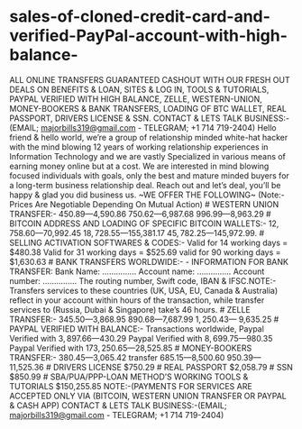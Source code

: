 # sales-of-cloned-credit-card-and-verified-PayPal-account-with-high-balance-
ALL ONLINE TRANSFERS GUARANTEED   CASHOUT WITH OUR FRESH OUT DEALS ON BENEFITS &amp; LOAN, SITES &amp; LOG IN, TOOLS &amp; TUTORIALS, PAYPAL VERIFIED WITH HIGH BALANCE, ZELLE, WESTERN-UNION, MONEY-BOOKERS &amp; BANK TRANSFERS, LOADING OF BTC WALLET, REAL PASSPORT, DRIVERS LICENSE &amp; SSN.  CONTACT &amp; LETS TALK BUSINESS:-(EMAIL; majorbills319@gmail.com - TELEGRAM; +1 714 719-2404)  Hello friend &amp; hello world, we’re a group of relationship minded white-hat hacker with the mind blowing 12 years of working relationship experiences in Information Technology and we are vastly Specialized in various means of earning money online but at a cost. We are interested in mind blowing focused individuals with goals, only the best and mature minded buyers for a long-term business relationship deal. Reach out and let’s deal, you’ll be happy &amp; glad you did business us.   ~WE OFFER THE FOLLOWING~ (Note:- Prices Are Negotiable Depending On Mutual Action)  # WESTERN UNION TRANSFER:- $450.89 — $4,590.86  $750.62 — $6,987.68 $996.99 — $8,963.29  # BITCOIN ADDRESS AND LOADING OF SPECIFIC BITCOIN WALLETS:- $12,758.60 — $70,992.45 $18,728.55 — $155,381.17 $45,782.25 — $145,972.99.  # SELLING ACTIVATION SOFTWARES &amp; CODES:- Valid for 14 working days = $480.38 Valid for 31 working days = $525.69 valid for 90 working days = $1,630.63  # BANK TRANSFERS WORLDWIDE:- - INFORMATION FOR BANK TRANSFER: Bank Name: …………… Account name: …………… Account number: …………… The routing number, Swift code, IBAN &amp; IFSC.NOTE:- Transfers services to these countries (UK, USA, EU, Canada &amp; Australia) reflect in your account within hours of the transaction, while transfer services to (Russia, Dubai &amp; Singapore) take’s 46 hours.  # ZELLE TRANSFER:- $345.50 — $3,868.95  $890.68 — $7,687.99 $1,250.43 — $ 9,635.25  # PAYPAL VERIFIED WITH BALANCE:- Transactions worldwide,  Paypal Verified with $3,897.66 — $430.29 Paypal Verified with $8,699.75 — $980.35 Paypal Verified with $173,250.65 — $28,525.85  # MONEY-BOOKERS TRANSFER:- $380.45 — $3,065.42 transfer $685.15 — $8,500.60 $950.39 — $11,525.36  # DRIVERS LICENSE $750.29 # REAL PASSPORT $2,058.79 # SSN $850.99 # SBA/PUA/PPP-LOAN METHOD’S WORKING TOOLS &amp; TUTORIALS $150,255.85  NOTE:-(PAYMENTS FOR SERVICES ARE ACCEPTED ONLY VIA (BITCOIN, WESTERN UNION TRANSFER OR PAYPAL &amp; CASH APP)  CONTACT &amp; LETS TALK BUSINESS:-(EMAIL; majorbills319@gmail.com - TELEGRAM; +1 714 719-2404)
